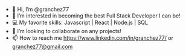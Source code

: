 - 👋 Hi, I’m @granchez77
- 👀 I’m interested in becoming the best Full Stack Developer I can be! 
- 💻 My favorite skills: Javascript | React | Node.js | SQL
- 💞️ I’m looking to collaborate on any projects! 
- 📫 How to reach me https://www.linkedin.com/in/granchez77/ or granchez77@gmail.com

